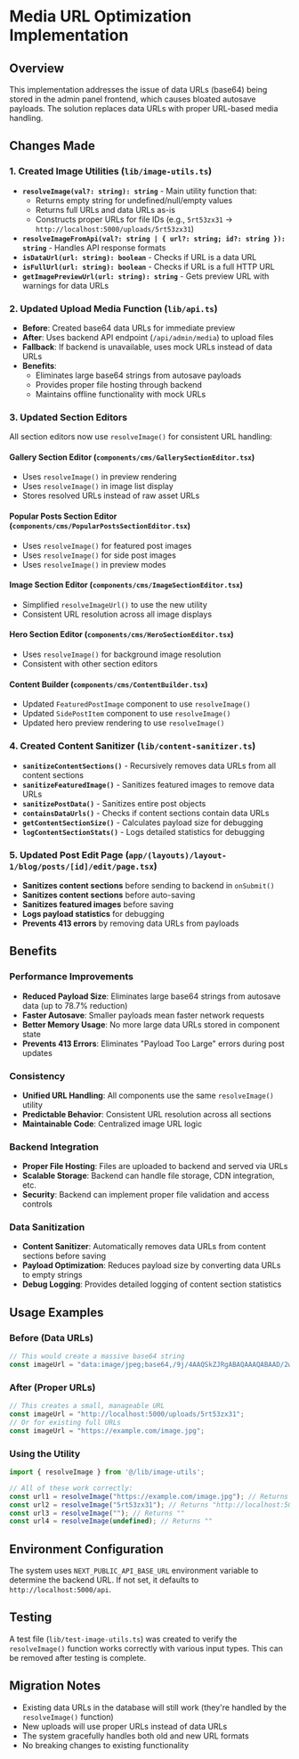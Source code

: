 # Media URL Optimization Implementation

## Overview
This implementation addresses the issue of data URLs (base64) being stored in the admin panel frontend, which causes bloated autosave payloads. The solution replaces data URLs with proper URL-based media handling.

## Changes Made

### 1. Created Image Utilities (`lib/image-utils.ts`)
- **`resolveImage(val?: string): string`** - Main utility function that:
  - Returns empty string for undefined/null/empty values
  - Returns full URLs and data URLs as-is
  - Constructs proper URLs for file IDs (e.g., `5rt53zx31` → `http://localhost:5000/uploads/5rt53zx31`)
- **`resolveImageFromApi(val?: string | { url?: string; id?: string }): string`** - Handles API response formats
- **`isDataUrl(url: string): boolean`** - Checks if URL is a data URL
- **`isFullUrl(url: string): boolean`** - Checks if URL is a full HTTP URL
- **`getImagePreviewUrl(url: string): string`** - Gets preview URL with warnings for data URLs

### 2. Updated Upload Media Function (`lib/api.ts`)
- **Before**: Created base64 data URLs for immediate preview
- **After**: Uses backend API endpoint (`/api/admin/media`) to upload files
- **Fallback**: If backend is unavailable, uses mock URLs instead of data URLs
- **Benefits**: 
  - Eliminates large base64 strings from autosave payloads
  - Provides proper file hosting through backend
  - Maintains offline functionality with mock URLs

### 3. Updated Section Editors
All section editors now use `resolveImage()` for consistent URL handling:

#### Gallery Section Editor (`components/cms/GallerySectionEditor.tsx`)
- Uses `resolveImage()` in preview rendering
- Uses `resolveImage()` in image list display
- Stores resolved URLs instead of raw asset URLs

#### Popular Posts Section Editor (`components/cms/PopularPostsSectionEditor.tsx`)
- Uses `resolveImage()` for featured post images
- Uses `resolveImage()` for side post images
- Uses `resolveImage()` in preview modes

#### Image Section Editor (`components/cms/ImageSectionEditor.tsx`)
- Simplified `resolveImageUrl()` to use the new utility
- Consistent URL resolution across all image displays

#### Hero Section Editor (`components/cms/HeroSectionEditor.tsx`)
- Uses `resolveImage()` for background image resolution
- Consistent with other section editors

#### Content Builder (`components/cms/ContentBuilder.tsx`)
- Updated `FeaturedPostImage` component to use `resolveImage()`
- Updated `SidePostItem` component to use `resolveImage()`
- Updated hero preview rendering to use `resolveImage()`

### 4. Created Content Sanitizer (`lib/content-sanitizer.ts`)
- **`sanitizeContentSections()`** - Recursively removes data URLs from all content sections
- **`sanitizeFeaturedImage()`** - Sanitizes featured images to remove data URLs
- **`sanitizePostData()`** - Sanitizes entire post objects
- **`containsDataUrls()`** - Checks if content sections contain data URLs
- **`getContentSectionSize()`** - Calculates payload size for debugging
- **`logContentSectionStats()`** - Logs detailed statistics for debugging

### 5. Updated Post Edit Page (`app/(layouts)/layout-1/blog/posts/[id]/edit/page.tsx`)
- **Sanitizes content sections** before sending to backend in `onSubmit()`
- **Sanitizes content sections** before auto-saving
- **Sanitizes featured images** before saving
- **Logs payload statistics** for debugging
- **Prevents 413 errors** by removing data URLs from payloads

## Benefits

### Performance Improvements
- **Reduced Payload Size**: Eliminates large base64 strings from autosave data (up to 78.7% reduction)
- **Faster Autosave**: Smaller payloads mean faster network requests
- **Better Memory Usage**: No more large data URLs stored in component state
- **Prevents 413 Errors**: Eliminates "Payload Too Large" errors during post updates

### Consistency
- **Unified URL Handling**: All components use the same `resolveImage()` utility
- **Predictable Behavior**: Consistent URL resolution across all sections
- **Maintainable Code**: Centralized image URL logic

### Backend Integration
- **Proper File Hosting**: Files are uploaded to backend and served via URLs
- **Scalable Storage**: Backend can handle file storage, CDN integration, etc.
- **Security**: Backend can implement proper file validation and access controls

### Data Sanitization
- **Content Sanitizer**: Automatically removes data URLs from content sections before saving
- **Payload Optimization**: Reduces payload size by converting data URLs to empty strings
- **Debug Logging**: Provides detailed logging of content section statistics

## Usage Examples

### Before (Data URLs)
```typescript
// This would create a massive base64 string
const imageUrl = "data:image/jpeg;base64,/9j/4AAQSkZJRgABAQAAAQABAAD/2wBDAAYEBQYFBAYGBQYHBwYIChAKCgkJChQODwwQFxQYGBcUFhYaHSUfGhsjHBYWICwgIyYnKSopGR8tMC0oMCUoKSj/2wBDAQcHBwoIChMKChMoGhYaKCgoKCgoKCgoKCgoKCgoKCgoKCgoKCgoKCgoKCgoKCgoKCgoKCgoKCgoKCgoKCgoKCj/wAARCAABAAEDASIAAhEBAxEB/8QAFQABAQAAAAAAAAAAAAAAAAAAAAv/xAAUEAEAAAAAAAAAAAAAAAAAAAAA/8QAFQEBAQAAAAAAAAAAAAAAAAAAAAX/xAAUEQEAAAAAAAAAAAAAAAAAAAAA/9oADAMBAAIRAxEAPwCdABmX/9k=";
```

### After (Proper URLs)
```typescript
// This creates a small, manageable URL
const imageUrl = "http://localhost:5000/uploads/5rt53zx31";
// Or for existing full URLs
const imageUrl = "https://example.com/image.jpg";
```

### Using the Utility
```typescript
import { resolveImage } from '@/lib/image-utils';

// All of these work correctly:
const url1 = resolveImage("https://example.com/image.jpg"); // Returns as-is
const url2 = resolveImage("5rt53zx31"); // Returns "http://localhost:5000/uploads/5rt53zx31"
const url3 = resolveImage(""); // Returns ""
const url4 = resolveImage(undefined); // Returns ""
```

## Environment Configuration
The system uses `NEXT_PUBLIC_API_BASE_URL` environment variable to determine the backend URL. If not set, it defaults to `http://localhost:5000/api`.

## Testing
A test file (`lib/test-image-utils.ts`) was created to verify the `resolveImage()` function works correctly with various input types. This can be removed after testing is complete.

## Migration Notes
- Existing data URLs in the database will still work (they're handled by the `resolveImage()` function)
- New uploads will use proper URLs instead of data URLs
- The system gracefully handles both old and new URL formats
- No breaking changes to existing functionality
